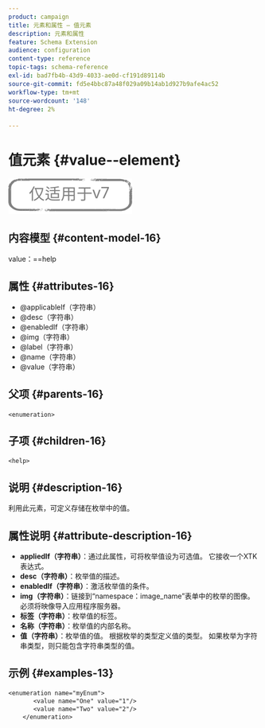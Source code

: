 ```yaml
---
product: campaign
title: 元素和属性 — 值元素
description: 元素和属性
feature: Schema Extension
audience: configuration
content-type: reference
topic-tags: schema-reference
exl-id: bad7fb4b-43d9-4033-ae0d-cf191d89114b
source-git-commit: fd5e4bbc87a48f029a09b14ab1d927b9afe4ac52
workflow-type: tm+mt
source-wordcount: '148'
ht-degree: 2%

---
```


# 值元素 {#value--element}

![](../../../assets/v7-only.svg)

## 内容模型 {#content-model-16}

value：==help

## 属性 {#attributes-16}

* @applicableIf（字符串）
* @desc（字符串）
* @enabledIf（字符串）
* @img（字符串）
* @label（字符串）
* @name（字符串）
* @value（字符串）

## 父项 {#parents-16}

`<enumeration>`

## 子项 {#children-16}

`<help>`

## 说明 {#description-16}

利用此元素，可定义存储在枚举中的值。

## 属性说明 {#attribute-description-16}

* **appliedIf（字符串）**：通过此属性，可将枚举值设为可选值。 它接收一个XTK表达式。
* **desc（字符串）**：枚举值的描述。
* **enabledIf（字符串）**：激活枚举值的条件。
* **img（字符串）**：链接到“namespace：image_name”表单中的枚举的图像。 必须将映像导入应用程序服务器。
* **标签（字符串）**：枚举值的标签。
* **名称（字符串）**：枚举值的内部名称。
* **值（字符串）**：枚举值的值。 根据枚举的类型定义值的类型。 如果枚举为字符串类型，则只能包含字符串类型的值。

## 示例 {#examples-13}

```
<enumeration name="myEnum">
       <value name="One" value="1"/>
       <value name="Two" value="2"/>
    </enumeration>
```
